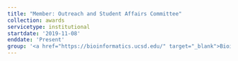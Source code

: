 ```yaml
---
title: "Member: Outreach and Student Affairs Committee"
collection: awards
servicetype: institutional
startdate: '2019-11-08'
enddate: 'Present'
group: '<a href="https://bioinformatics.ucsd.edu/" target="_blank">Bioinformatics & Systems Biology (BISB) Graduate Program</a>, UC San Diego'
---
```

